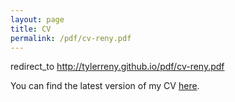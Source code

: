 ```yaml
---
layout: page
title: CV
permalink: /pdf/cv-reny.pdf
---
```


redirect_to http://tylerreny.github.io/pdf/cv-reny.pdf

You can find the latest version of my CV [here](https://www.dropbox.com/s/12lqvveeloqpdm8/Academic_CV_9-23-14.pdf?dl=0).
